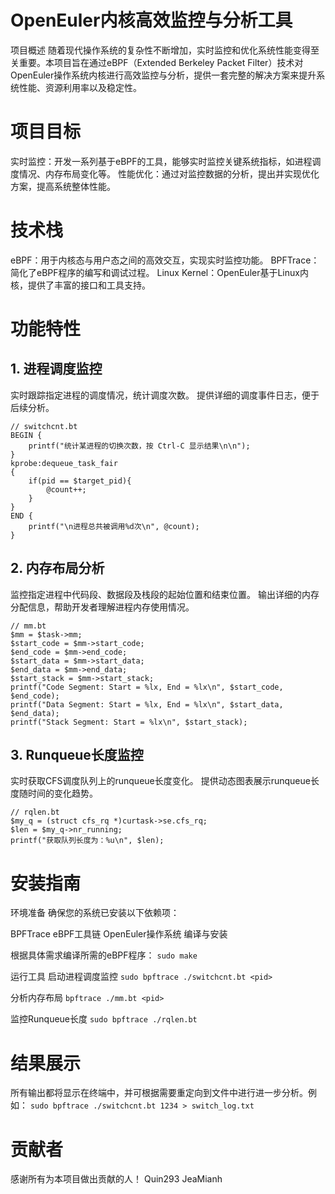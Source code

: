# OpenEuler内核高效监控与分析工具
项目概述
随着现代操作系统的复杂性不断增加，实时监控和优化系统性能变得至关重要。本项目旨在通过eBPF（Extended Berkeley Packet Filter）技术对OpenEuler操作系统内核进行高效监控与分析，提供一套完整的解决方案来提升系统性能、资源利用率以及稳定性。

# 项目目标
实时监控：开发一系列基于eBPF的工具，能够实时监控关键系统指标，如进程调度情况、内存布局变化等。
性能优化：通过对监控数据的分析，提出并实现优化方案，提高系统整体性能。

# 技术栈
eBPF：用于内核态与用户态之间的高效交互，实现实时监控功能。
BPFTrace：简化了eBPF程序的编写和调试过程。
Linux Kernel：OpenEuler基于Linux内核，提供了丰富的接口和工具支持。
# 功能特性

## 1. 进程调度监控
实时跟踪指定进程的调度情况，统计调度次数。
提供详细的调度事件日志，便于后续分析。
```
// switchcnt.bt
BEGIN {
    printf("统计某进程的切换次数，按 Ctrl-C 显示结果\n\n");
}
kprobe:dequeue_task_fair
{
    if(pid == $target_pid){
        @count++;
    }
}
END {
    printf("\n进程总共被调用%d次\n", @count);
}
```
## 2. 内存布局分析
监控指定进程中代码段、数据段及栈段的起始位置和结束位置。
输出详细的内存分配信息，帮助开发者理解进程内存使用情况。
```
// mm.bt
$mm = $task->mm;
$start_code = $mm->start_code;
$end_code = $mm->end_code;
$start_data = $mm->start_data;
$end_data = $mm->end_data;
$start_stack = $mm->start_stack;
printf("Code Segment: Start = %lx, End = %lx\n", $start_code, $end_code);
printf("Data Segment: Start = %lx, End = %lx\n", $start_data, $end_data);
printf("Stack Segment: Start = %lx\n", $start_stack);
```
## 3. Runqueue长度监控
实时获取CFS调度队列上的runqueue长度变化。
提供动态图表展示runqueue长度随时间的变化趋势。
```
// rqlen.bt
$my_q = (struct cfs_rq *)curtask->se.cfs_rq;
$len = $my_q->nr_running;
printf("获取队列长度为：%u\n", $len);
```
# 安装指南
环境准备
确保您的系统已安装以下依赖项：

BPFTrace
eBPF工具链
OpenEuler操作系统
编译与安装

根据具体需求编译所需的eBPF程序：
`sudo make`

运行工具
启动进程调度监控
`sudo bpftrace ./switchcnt.bt <pid>`

分析内存布局
`bpftrace ./mm.bt <pid>`

监控Runqueue长度
`sudo bpftrace ./rqlen.bt`

# 结果展示
所有输出都将显示在终端中，并可根据需要重定向到文件中进行进一步分析。例如：
`sudo bpftrace ./switchcnt.bt 1234 > switch_log.txt`

# 贡献者
感谢所有为本项目做出贡献的人！
Quin293
JeaMianh
